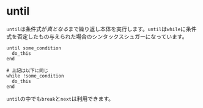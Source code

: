# until

`until`は条件式が*真となる*まで繰り返し本体を実行します。`until`は`while`に条件式を否定したもの与えられた場合のシンタックスシュガーになっています。

```crystal
until some_condition
  do_this
end

# 上記は以下に同じ
while !some_condition
  do_this
end
```

`until`の中でも`break`と`next`は利用できます。
